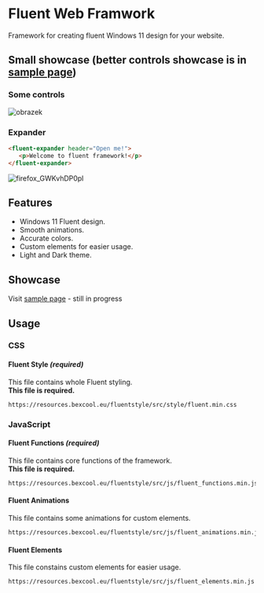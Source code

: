 # Fluent Web Framwork
 Framework for creating fluent Windows 11 design for your website.
 
## Small showcase (better controls showcase is in [sample page](https://resources.bexcool.eu/fluentstyle/showcase/index.html))
### Some controls
![obrazek](https://user-images.githubusercontent.com/53868994/151600056-709ddcb5-838a-4f69-a518-a249130aa712.png)
### Expander
```html
<fluent-expander header="Open me!">
   <p>Welcome to fluent framework!</p>
</fluent-expander>
```
![firefox_GWKvhDP0pl](https://user-images.githubusercontent.com/53868994/151600680-22a9beb1-b5e1-42b2-b3c4-115aed8be7fc.gif)

## Features
- Windows 11 Fluent design.
- Smooth animations.
- Accurate colors.
- Custom elements for easier usage.
- Light and Dark theme.

## Showcase
Visit [sample page](https://resources.bexcool.eu/fluentstyle/showcase/index.html) - still in progress

## Usage
### CSS
#### Fluent Style ***(required)***
This file contains whole Fluent styling.<br>
**This file is required.**
```
https://resources.bexcool.eu/fluentstyle/src/style/fluent.min.css
```
### JavaScript
#### Fluent Functions ***(required)***
This file contains core functions of the framework.<br>
**This file is required.**
```
https://resources.bexcool.eu/fluentstyle/src/js/fluent_functions.min.js
```
#### Fluent Animations
This file contains some animations for custom elements.
```
https://resources.bexcool.eu/fluentstyle/src/js/fluent_animations.min.js
```
#### Fluent Elements
This file constains custom elements for easier usage.
```
https://resources.bexcool.eu/fluentstyle/src/js/fluent_elements.min.js
```

